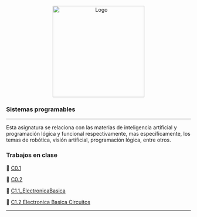 <p align="center">
    <img alt="Logo" src="https://www.tijuana.tecnm.mx/wp-content/themes/tecnm/images/logo_TECT.png" width=250 height=250>
</p>



### Sistemas programables
---
Esta asignatura se relaciona con las materias de inteligencia artificial y programación
lógica y funcional respectivamente, mas específicamente, los temas de robótica,
visión artificial, programación lógica, entre otros.

### Trabajos en clase
:green_book: [C0.1](blog/C0.1_SeashellMarquez_Masapan.md)

:green_book: [C0.2](blog/C02_SeashellMarquez_Masapan.md)

:green_book: [C1.1_ElectronicaBasica](blog/C1.1_ElectronicaBasica_MarquezMillan_Masapan.md)

:green_book: [C1.2 Electronica Basica Circuitos](https://github.com/seashelltec/SistemasProgramables/blob/master/blog/C1.2_MarquezMillanSeashellVanessa_Masapan.md)


---

